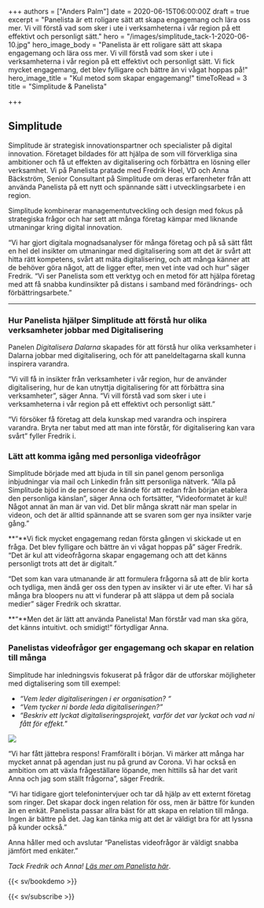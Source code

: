 +++
authors = ["Anders Palm"]
date = 2020-06-15T06:00:00Z
draft = true
excerpt = "Panelista är ett roligare sätt att skapa engagemang och lära oss mer. Vi vill förstå vad som sker i ute i verksamheterna i vår region på ett effektivt och personligt sätt."
hero = "/images/simplitude_tack-1-2020-06-10.jpg"
hero_image_body = "Panelista är ett roligare sätt att skapa engagemang och lära oss mer. Vi vill förstå vad som sker i ute i verksamheterna i vår region på ett effektivt och personligt sätt.  Vi fick mycket engagemang, det blev fylligare och bättre än vi vågat hoppas på!"
hero_image_title = "Kul metod som skapar engagemang!"
timeToRead = 3
title = "Simplitude & Panelista"

+++
## Simplitude

Simplitude är strategisk innovationspartner och specialister på digital innovation. Företaget bildades för att hjälpa de som vill förverkliga sina ambitioner och få ut effekten av digitalisering och förbättra en lösning eller verksamhet. Vi på Panelista pratade med Fredrik Hoel, VD och Anna Bäckström, Senior Consultant på Simplitude om deras erfarenheter från att använda Panelista på ett nytt och spännande sätt i utvecklingsarbete i en region.

Simplitude kombinerar managementutveckling och design med fokus på strategiska frågor och har sett att många företag kämpar med liknande utmaningar kring digital innovation.

“Vi har gjort digitala mognadsanalyser för många företag och på så sätt fått en hel del insikter om utmaningar med digitalisering som att det är svårt att hitta rätt kompetens, svårt att mäta digitalisering, och att många känner att de behöver göra något, att de ligger efter, men vet inte vad och hur” säger Fredrik. “Vi ser Panelista som ett verktyg och en metod för att hjälpa företag med att få snabba kundinsikter på distans i samband med förändrings- och förbättringsarbete.”

***

### **Hur Panelista hjälper Simplitude att förstå hur olika verksamheter jobbar med Digitalisering**

Panelen _Digitalisera Dalarna_ skapades för att förstå hur olika verksamheter i Dalarna jobbar med digitalisering, och för att paneldeltagarna skall kunna inspirera varandra.

“Vi vill få in insikter från verksamheter i vår region, hur de använder digitalisering, hur de kan utnyttja digitalisering för att förbättra sina verksamheter”, säger Anna. “Vi vill förstå vad som sker i ute i verksamheterna i vår region på ett effektivt och personligt sätt.”

“Vi försöker få företag att dela kunskap med varandra och inspirera varandra. Bryta ner tabut med att man inte förstår, för digitalisering kan vara svårt” fyller Fredrik i.

### **Lätt att komma igång med personliga videofrågor**

Simplitude började med att bjuda in till sin panel genom personliga inbjudningar via mail och Linkedin från sitt personliga nätverk. “Alla på Simplitude bjöd in de personer de kände för att redan från början etablera den personliga känslan”, säger Anna och fortsätter, “Videoformatet är kul! Något annat än man är van vid. Det blir många skratt när man spelar in videon, och det är alltid spännande att se svaren som ger nya insikter varje gång.”

**“**Vi fick mycket engagemang redan första gången vi skickade ut en fråga. Det blev fylligare och bättre än vi vågat hoppas på” säger Fredrik. “Det är kul att videofrågorna skapar engagemang och att det känns personligt trots att det är digitalt.”

“Det som kan vara utmanande är att formulera frågorna så att de blir korta och tydliga, men ändå ger oss den typen av insikter vi är ute efter. Vi har så många bra bloopers nu att vi funderar på att släppa ut dem på sociala medier” säger Fredrik och skrattar.

**“**Men det är lätt att använda Panelista! Man förstår vad man ska göra, det känns intuitivt. och smidigt!” förtydligar Anna.

### **Panelistas videofrågor ger engagemang och skapar en relation till många**

Simplitude har inledningsvis fokuserat på frågor där de utforskar möjligheter med digtalisering som till exempel:

* _“Vem leder digitaliseringen i er organisation? “_
* _“Vem tycker ni borde leda digitaliseringen?”_
* _“Beskriv ett lyckat digitaliseringsprojekt, varför det var lyckat och vad ni fått för effekt."_

![](/images/skarmavbild-2020-06-12-kl-10-45-06-2020-06-12.png)

“Vi har fått jättebra respons! Framförallt i början. Vi märker att många har mycket annat på agendan just nu på grund av Corona. Vi har också en ambition om att växla frågeställare löpande, men hittills så har det varit Anna och jag som ställt frågorna”, säger Fredrik.

“Vi har tidigare gjort telefonintervjuer och tar då hjälp av ett externt företag som ringer. Det skapar dock ingen relation för oss, men är bättre för kunden än en enkät. Panelista passar allra bäst för att skapa en relation till många. Ingen är bättre på det. Jag kan tänka mig att det är väldigt bra för att lyssna på kunder också.”

Anna håller med och avslutar “Panelistas videofrågor är väldigt snabba jämfört med enkäter.”

_Tack Fredrik och Anna!_ [_Läs mer om Panelista här_](https://panelista.com "Panelista").

{{< sv/bookdemo >}}

{{< sv/subscribe >}}